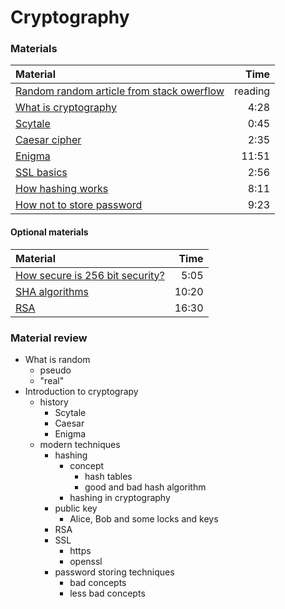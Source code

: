 # Cryptography


### Materials
| Material | Time |
|:---------|-----:|
| [Random random article from stack owerflow](https://stackoverflow.com/questions/1716308/how-does-a-random-number-generator-work?lq=1) | reading |
| [What is cryptography](https://youtu.be/Kf9KjCKmDcU) | 4:28 |
| [Scytale](https://youtu.be/KJpYA7pyFwQ) | 0:45 |
| [Caesar cipher](https://youtu.be/sMOZf4GN3oc) | 2:35 |
| [Enigma](https://youtu.be/G2_Q9FoD-oQ) | 11:51 |
| [SSL basics](https://youtu.be/rROgWTfA5qE) | 2:56 |
| [How hashing works](https://youtu.be/b4b8ktEV4Bg) | 8:11 |
| [How not to store password](https://youtu.be/8ZtInClXe1Q) | 9:23 |

#### Optional materials

| Material | Time |
|:---------|-----:|
| [How secure is 256 bit security?](https://youtu.be/S9JGmA5_unY) | 5:05 |
| [SHA algorithms](https://www.youtube.com/watch?v=DMtFhACPnTY) | 10:20 |
| [RSA](https://youtu.be/wXB-V_Keiu8) | 16:30 |


### Material review
- What is random
    - pseudo 
    - "real"
- Introduction to cryptograpy
    - history
        - Scytale
        - Caesar
        - Enigma
    - modern techniques
        - hashing
            - concept
                - hash tables
                - good and bad hash algorithm
            - hashing in cryptography
        - public key
            - Alice, Bob and some locks and keys
        - RSA
        - SSL
            - https
            - openssl
        - password storing techniques
            - bad concepts
            - less bad concepts




